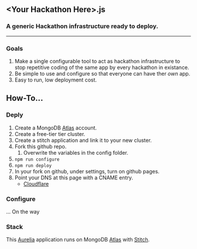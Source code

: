 ## \<Your Hackathon Here\>.js
### A generic Hackathon infrastructure ready to deploy. 

---

### Goals
1. Make a single configurable tool to act as hackathon infrastructure to stop repetitive coding of the same app by every hackathon in existance. 
1. Be simple to use and configure so that everyone can have ther _own_ app. 
1. Easy to run, low deployment cost. 

## How-To...
### Deply
1. Create a MongoDB [Atlas](https://cloud.mongodb.com/user#/atlas/login) account.
1. Create a free-tier tier cluster. 
1. Create a stitch application and link it to your new cluster.
1. Fork this github repo. 
    1. Overwrite the variables in the config folder. 
1. `npm run configure`
1. `npm run deploy`
1. In your fork on github, under settings, turn on github pages.
1. Point your DNS at this page with a CNAME entry.
    - [Cloudflare](https://support.cloudflare.com/hc/en-us/articles/200169046-How-do-I-add-a-CNAME-record-)

### Configure
... On the way

### Stack
This [Aurelia](https://aurelia.io/) application runs on MongoDB [Atlas](http://atlas.mongodb.com) with [Stitch](http://stitch.mongodb.com).
